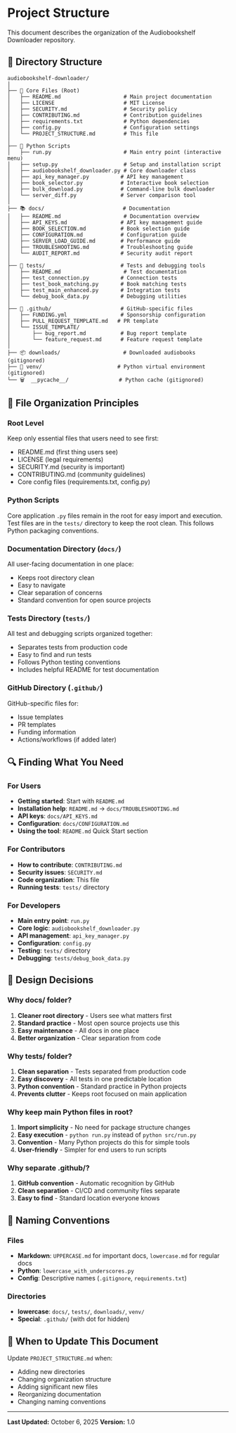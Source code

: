 # Project Structure

This document describes the organization of the Audiobookshelf Downloader repository.

## 📁 Directory Structure

```
audiobookshelf-downloader/
│
├── 📄 Core Files (Root)
│   ├── README.md                    # Main project documentation
│   ├── LICENSE                      # MIT License
│   ├── SECURITY.md                  # Security policy
│   ├── CONTRIBUTING.md              # Contribution guidelines
│   ├── requirements.txt             # Python dependencies
│   ├── config.py                    # Configuration settings
│   └── PROJECT_STRUCTURE.md         # This file
│
├── 🐍 Python Scripts
│   ├── run.py                       # Main entry point (interactive menu)
│   ├── setup.py                     # Setup and installation script
│   ├── audiobookshelf_downloader.py # Core downloader class
│   ├── api_key_manager.py          # API key management
│   ├── book_selector.py            # Interactive book selection
│   ├── bulk_download.py            # Command-line bulk downloader
│   └── server_diff.py              # Server comparison tool
│
├── 📚 docs/                         # Documentation
│   ├── README.md                    # Documentation overview
│   ├── API_KEYS.md                 # API key management guide
│   ├── BOOK_SELECTION.md           # Book selection guide
│   ├── CONFIGURATION.md            # Configuration guide
│   ├── SERVER_LOAD_GUIDE.md        # Performance guide
│   ├── TROUBLESHOOTING.md          # Troubleshooting guide
│   └── AUDIT_REPORT.md             # Security audit report
│
├── 🧪 tests/                        # Tests and debugging tools
│   ├── README.md                    # Test documentation
│   ├── test_connection.py          # Connection tests
│   ├── test_book_matching.py       # Book matching tests
│   ├── test_main_enhanced.py       # Integration tests
│   └── debug_book_data.py          # Debugging utilities
│
├── 🐙 .github/                      # GitHub-specific files
│   ├── FUNDING.yml                 # Sponsorship configuration
│   ├── PULL_REQUEST_TEMPLATE.md   # PR template
│   └── ISSUE_TEMPLATE/
│       ├── bug_report.md           # Bug report template
│       └── feature_request.md      # Feature request template
│
├── 📦 downloads/                    # Downloaded audiobooks (gitignored)
├── 🐍 venv/                        # Python virtual environment (gitignored)
└── 🗑️  __pycache__/                # Python cache (gitignored)
```

## 📖 File Organization Principles

### Root Level

Keep only essential files that users need to see first:

- README.md (first thing users see)
- LICENSE (legal requirements)
- SECURITY.md (security is important)
- CONTRIBUTING.md (community guidelines)
- Core config files (requirements.txt, config.py)

### Python Scripts

Core application `.py` files remain in the root for easy import and execution.
Test files are in the `tests/` directory to keep the root clean.
This follows Python packaging conventions.

### Documentation Directory (`docs/`)

All user-facing documentation in one place:

- Keeps root directory clean
- Easy to navigate
- Clear separation of concerns
- Standard convention for open source projects

### Tests Directory (`tests/`)

All test and debugging scripts organized together:

- Separates tests from production code
- Easy to find and run tests
- Follows Python testing conventions
- Includes helpful README for test documentation

### GitHub Directory (`.github/`)

GitHub-specific files for:

- Issue templates
- PR templates
- Funding information
- Actions/workflows (if added later)

## 🔍 Finding What You Need

### For Users

- **Getting started**: Start with `README.md`
- **Installation help**: `README.md` → `docs/TROUBLESHOOTING.md`
- **API keys**: `docs/API_KEYS.md`
- **Configuration**: `docs/CONFIGURATION.md`
- **Using the tool**: `README.md` Quick Start section

### For Contributors

- **How to contribute**: `CONTRIBUTING.md`
- **Security issues**: `SECURITY.md`
- **Code organization**: This file
- **Running tests**: `tests/` directory

### For Developers

- **Main entry point**: `run.py`
- **Core logic**: `audiobookshelf_downloader.py`
- **API management**: `api_key_manager.py`
- **Configuration**: `config.py`
- **Testing**: `tests/` directory
- **Debugging**: `tests/debug_book_data.py`

## 🎯 Design Decisions

### Why docs/ folder?

1. **Cleaner root directory** - Users see what matters first
2. **Standard practice** - Most open source projects use this
3. **Easy maintenance** - All docs in one place
4. **Better organization** - Clear separation from code

### Why tests/ folder?

1. **Clean separation** - Tests separated from production code
2. **Easy discovery** - All tests in one predictable location
3. **Python convention** - Standard practice in Python projects
4. **Prevents clutter** - Keeps root focused on main application

### Why keep main Python files in root?

1. **Import simplicity** - No need for package structure changes
2. **Easy execution** - `python run.py` instead of `python src/run.py`
3. **Convention** - Many Python projects do this for simple tools
4. **User-friendly** - Simpler for end users to run scripts

### Why separate .github/?

1. **GitHub convention** - Automatic recognition by GitHub
2. **Clean separation** - CI/CD and community files separate
3. **Easy to find** - Standard location everyone knows

## 📝 Naming Conventions

### Files

- **Markdown**: `UPPERCASE.md` for important docs, `lowercase.md` for regular docs
- **Python**: `lowercase_with_underscores.py`
- **Config**: Descriptive names (`.gitignore`, `requirements.txt`)

### Directories

- **lowercase**: `docs/`, `tests/`, `downloads/`, `venv/`
- **Special**: `.github/` (with dot for hidden)

## 🔄 When to Update This Document

Update `PROJECT_STRUCTURE.md` when:

- Adding new directories
- Changing organization structure
- Adding significant new files
- Reorganizing documentation
- Changing naming conventions

---

**Last Updated:** October 6, 2025
**Version:** 1.0
